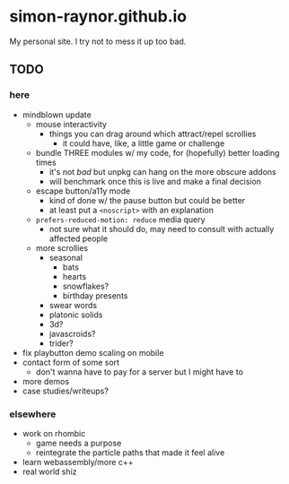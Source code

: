 # simon-raynor.github.io

My personal site. I try not to mess it up too bad.

## TODO

### here

- mindblown update
    - mouse interactivity
        - things you can drag around which attract/repel scrollies
            - it could have, like, a little game or challenge
    - bundle THREE modules w/ my code, for (hopefully) better loading times
        - it's not *bad* but unpkg can hang on the more obscure addons
        - will benchmark once this is live and make a final decision
    - escape button/a11y mode
        - kind of done w/ the pause button but could be better
        - at least put a `<noscript>` with an explanation
    - `prefers-reduced-motion: reduce` media query
        - not sure what it should do, may need to consult with actually affected people
    - more scrollies
        - seasonal
            - bats
            - hearts
            - snowflakes?
            - birthday presents
        - swear words
        - platonic solids
        - 3d?
        - javascroids?
        - trider?
- fix playbutton demo scaling on mobile
- contact form of some sort
    - don't wanna have to pay for a server but I might have to
- more demos
- case studies/writeups?

### elsewhere 

- work on rhombic
    - game needs a purpose
    - reintegrate the particle paths that made it feel alive
- learn webassembly/more c++
- real world shiz